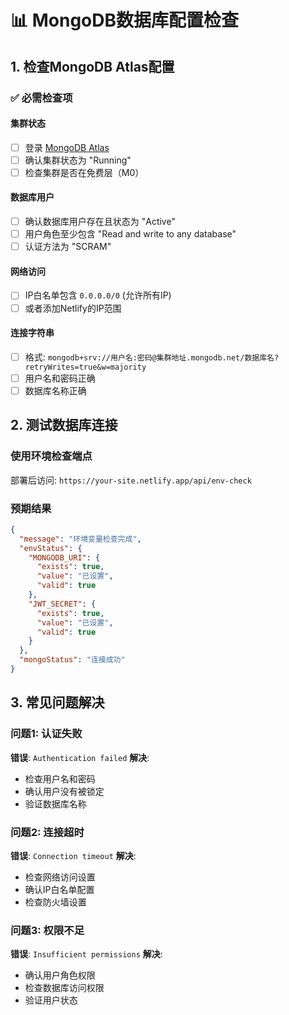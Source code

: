 # 📊 MongoDB数据库配置检查

## 1. 检查MongoDB Atlas配置

### ✅ 必需检查项

#### **集群状态**
- [ ] 登录 [MongoDB Atlas](https://cloud.mongodb.com)
- [ ] 确认集群状态为 "Running"
- [ ] 检查集群是否在免费层（M0）

#### **数据库用户**
- [ ] 确认数据库用户存在且状态为 "Active"
- [ ] 用户角色至少包含 "Read and write to any database"
- [ ] 认证方法为 "SCRAM"

#### **网络访问**
- [ ] IP白名单包含 `0.0.0.0/0` (允许所有IP)
- [ ] 或者添加Netlify的IP范围

#### **连接字符串**
- [ ] 格式: `mongodb+srv://用户名:密码@集群地址.mongodb.net/数据库名?retryWrites=true&w=majority`
- [ ] 用户名和密码正确
- [ ] 数据库名称正确

## 2. 测试数据库连接

### 使用环境检查端点
部署后访问: `https://your-site.netlify.app/api/env-check`

### 预期结果
```json
{
  "message": "环境变量检查完成",
  "envStatus": {
    "MONGODB_URI": {
      "exists": true,
      "value": "已设置",
      "valid": true
    },
    "JWT_SECRET": {
      "exists": true,
      "value": "已设置", 
      "valid": true
    }
  },
  "mongoStatus": "连接成功"
}
```

## 3. 常见问题解决

### 问题1: 认证失败
**错误**: `Authentication failed`
**解决**:
- 检查用户名和密码
- 确认用户没有被锁定
- 验证数据库名称

### 问题2: 连接超时
**错误**: `Connection timeout`
**解决**:
- 检查网络访问设置
- 确认IP白名单配置
- 检查防火墙设置

### 问题3: 权限不足
**错误**: `Insufficient permissions`
**解决**:
- 确认用户角色权限
- 检查数据库访问权限
- 验证用户状态
